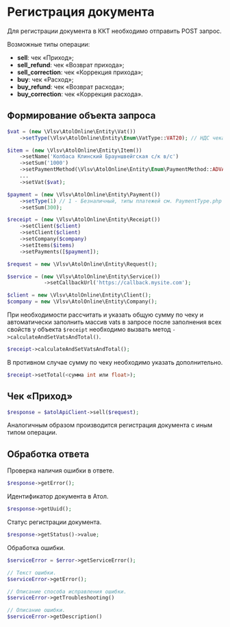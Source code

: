 # Регистрация документа

Для регистрации документа в ККТ необходимо отправить POST запрос.

Возможные типы операции:

- **sell**: чек «Приход»;
- **sell_refund**: чек «Возврат прихода»;
- **sell_correction**: чек «Коррекция прихода»;
- **buy**: чек «Расход»;
- **buy_refund**: чек «Возврат расхода»;
- **buy_correction**: чек «Коррекция расхода».

## Формирование объекта запроса

```php
$vat = (new \Vlsv\AtolOnline\Entity\Vat())
    ->setType(\Vlsv\AtolOnline\Entity\Enum\VatType::VAT20); // НДС чека по ставке 20%, Типы VatType.php

$item = (new \Vlsv\AtolOnline\Entity\Item())
    ->setName('Колбаса Клинский Брауншвейгская с/к в/с')
    ->setSum('1000')
    ->setPaymentMethod(\Vlsv\AtolOnline\Entity\Enum\PaymentMethod::ADVANCE)
    ...
    ->setVat($vat);

$payment = (new \Vlsv\AtolOnline\Entity\Payment())
    ->setType(1) // 1 - Безналичный, типы платежей см. PaymentType.php
    ->setSum(300);

$receipt = (new \Vlsv\AtolOnline\Entity\Receipt())
    ->setClient($client)
    ->setClient($client)
    ->setCompany($company)
    ->setItems($items)
    ->setPayments([$payment]);

$request = new \Vlsv\AtolOnline\Entity\Request();

$service = (new \Vlsv\AtolOnline\Entity\Service())
            ->setCallbackUrl('https://callback.mysite.com');

$client = new \Vlsv\AtolOnline\Entity\Client();
$company = new \Vlsv\AtolOnline\Entity\Company();

```

При необходимости рассчитать и указать общую сумму по чеку и автоматически заполнить массив vats в запросе после
заполнения всех свойств у объекта `$receipt` необходимо вызвать метод `->calculateAndSetVatsAndTotal()`.

```php
$receipt->calculateAndSetVatsAndTotal();
```

В противном случае сумму по чеку необходимо указать дополнительно.

```php
$receipt->setTotal(<сумма int или float>);
```

## Чек «Приход»

```php
$response = $atolApiClient->sell($request);
```

Аналогичным образом производится регистрация документа с иным типом операции.

## Обработка ответа

Проверка наличия ошибки в ответе.

```php
$response->getError();
```

Идентификатор документа в Атол.

```php
$response->getUuid();
```

Статус регистрации документа.

```php
$response->getStatus()->value;
```

Обработка ошибки.

```php
$serviceError = $error->getServiceError();

// Текст ошибки.
$serviceError->getError();

// Описание способа исправления ошибки.
$serviceError->getTroubleshooting()

// Описание ошибки.
$serviceError->getDescription()
```
